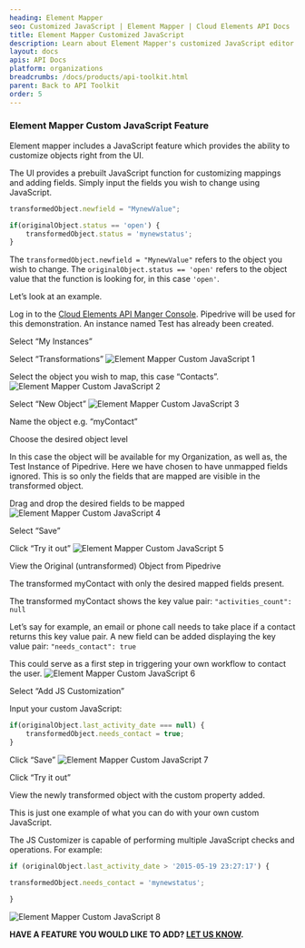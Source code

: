 ```yaml
---
heading: Element Mapper
seo: Customized JavaScript | Element Mapper | Cloud Elements API Docs
title: Element Mapper Customized JavaScript
description: Learn about Element Mapper's customized JavaScript editor.
layout: docs
apis: API Docs
platform: organizations
breadcrumbs: /docs/products/api-toolkit.html
parent: Back to API Toolkit
order: 5
---
```


### Element Mapper Custom JavaScript Feature

Element mapper includes a JavaScript feature which provides the ability to customize objects right from the UI.

The UI provides a prebuilt JavaScript function for customizing mappings and adding fields. Simply input the fields you wish to change using JavaScript.

```JavaScript
transformedObject.newfield = "MynewValue";

if(originalObject.status == 'open') {
    transformedObject.status = 'mynewstatus';
}
```
The `transformedObject.newfield = "MynewValue"` refers to the object you wish to change.
The `originalObject.status == 'open'` refers to the object value that the function is looking for, in this case `'open'`.

Let’s look at an example.

Log in to the [Cloud Elements API Manger Console](https://console.cloud-elements.com/elements/jsp/login.jsp).
Pipedrive will be used for this demonstration. An instance named Test has already been created.

Select “My Instances”

Select “Transformations”
![Element Mapper Custom JavaScript 1](http://cloud-elements.com/wp-content/uploads/2015/08/ElementMapperCustomJS1.png)

Select the object you wish to map, this case “Contacts”.
![Element Mapper Custom JavaScript 2](http://cloud-elements.com/wp-content/uploads/2015/08/ElementMapperCustomJS2.png)

Select “New Object”
![Element Mapper Custom JavaScript 3](http://cloud-elements.com/wp-content/uploads/2015/08/ElementMapperCustomJS3.png)

Name the object e.g. “myContact”

Choose the desired object level

In this case the object will be available for my Organization, as well as, the Test Instance of Pipedrive. Here we have chosen to have unmapped fields ignored. This is so only the fields that are mapped are visible in the transformed object.

Drag and drop the desired fields to be mapped
![Element Mapper Custom JavaScript 4](http://cloud-elements.com/wp-content/uploads/2015/08/CustomDataMappingJS1.png)

Select “Save”

Click “Try it out”
![Element Mapper Custom JavaScript 5](http://cloud-elements.com/wp-content/uploads/2015/08/CustomDataMappingJS2.png)

View the Original (untransformed) Object from Pipedrive

The transformed myContact with only the desired mapped fields present.

The transformed myContact shows the key value pair: `"activities_count": null`

Let’s say for example, an email or phone call needs to take place if a contact returns this key value pair. A new field can be added displaying the key value pair: `"needs_contact": true`

This could serve as a first step in triggering your own workflow to contact the user.
![Element Mapper Custom JavaScript 6](http://cloud-elements.com/wp-content/uploads/2015/08/CustomDataMappingJS3.png)

Select “Add JS Customization”

Input your custom JavaScript:

```JavaScript
if(originalObject.last_activity_date === null) {
    transformedObject.needs_contact = true;
}
```

Click “Save”
![Element Mapper Custom JavaScript 7](http://cloud-elements.com/wp-content/uploads/2015/08/CustomDataMappingJS4.png)

Click “Try it out”

View the newly transformed object with the custom property added.

This is just one example of what you can do with your own custom JavaScript.

The JS Customizer is capable of performing multiple JavaScript checks and operations. For example:

```JavaScript
if (originalObject.last_activity_date > '2015-05-19 23:27:17') {

transformedObject.needs_contact = 'mynewstatus';

}
```
![Element Mapper Custom JavaScript 8](http://cloud-elements.com/wp-content/uploads/2015/08/CustomDataMappingJS5.png)

__HAVE A FEATURE YOU WOULD LIKE TO ADD? [LET US KNOW](mailto:support@cloud-elements.com).__
